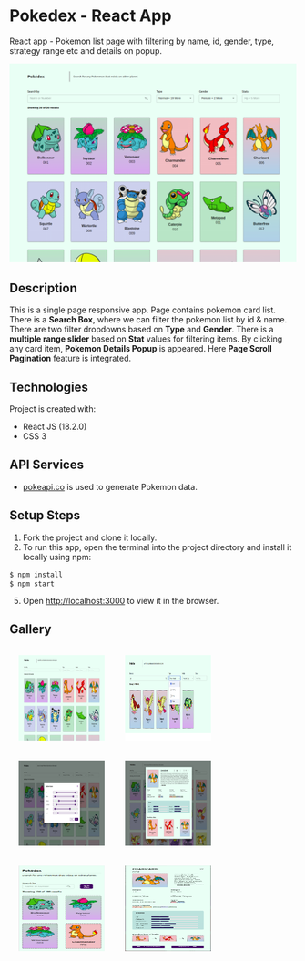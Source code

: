 # Pokedex - React App
React app - Pokemon list page with filtering by name, id, gender, type, strategy range etc and details on popup.

![Screenshot](https://github.com/aniketmazumdar/pokedex-react/blob/main/src/assets/img/desktop.png?raw=true)

## Description
This is a single page responsive app. Page contains pokemon card list. There is a **Search Box**, where we can filter the pokemon list by id & name. There are two filter dropdowns based on **Type** and **Gender**. There is a **multiple range slider** based on **Stat** values for filtering items. By clicking any card item, **Pokemon Details Popup** is appeared. Here **Page Scroll Pagination** feature is integrated.


## Technologies
Project is created with:
* React JS (18.2.0)
* CSS 3


## API Services
* [pokeapi.co](https://pokeapi.co/api/v2/) is used to generate Pokemon data.



## Setup Steps
1. Fork the project and clone it locally.
2. To run this app, open the terminal into the project directory and install it locally using npm:

```
$ npm install
$ npm start
```
5. Open [http://localhost:3000](http://localhost:3000) to view it in the browser.


## Gallery
<div style="float:left">
<img src="https://github.com/aniketmazumdar/pokedex-react/blob/main/src/assets/img/desktop.png?raw=true" width="30%" height="150" style="margin:1rem">
<img src="https://github.com/aniketmazumdar/pokedex-react/blob/main/src/assets/img/desktop-2.png?raw=true" width="30%" height="150" style="margin:1rem">
<img src="https://github.com/aniketmazumdar/pokedex-react/blob/main/src/assets/img/desktop-3.png?raw=true" width="30%" height="150" style="margin:1rem">
<img src="https://github.com/aniketmazumdar/pokedex-react/blob/main/src/assets/img/desktop-4.png?raw=true" width="30%" height="150" style="margin:1rem">
<img src="https://github.com/aniketmazumdar/pokedex-react/blob/main/src/assets/img/mobile-1.png?raw=true" width="30%" height="150" style="margin:1rem">
<img src="https://github.com/aniketmazumdar/pokedex-react/blob/main/src/assets/img/mobile-2.png?raw=true" width="30%" height="150" style="margin:1rem">
</div>
